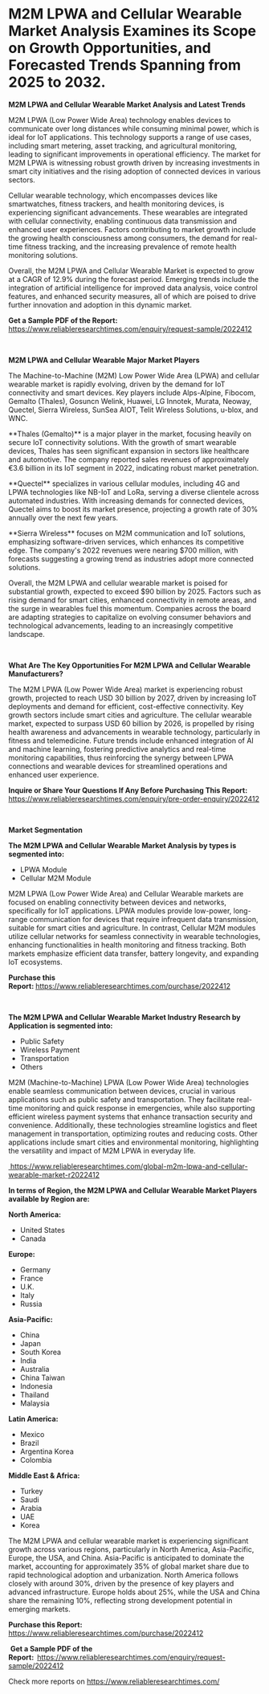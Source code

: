 <p><h1>M2M LPWA and Cellular Wearable Market Analysis Examines its Scope on Growth Opportunities, and Forecasted Trends Spanning from 2025 to 2032.</h1></p><p><strong>M2M LPWA and Cellular Wearable Market Analysis and Latest Trends</strong></p>
<p><p>M2M LPWA (Low Power Wide Area) technology enables devices to communicate over long distances while consuming minimal power, which is ideal for IoT applications. This technology supports a range of use cases, including smart metering, asset tracking, and agricultural monitoring, leading to significant improvements in operational efficiency. The market for M2M LPWA is witnessing robust growth driven by increasing investments in smart city initiatives and the rising adoption of connected devices in various sectors.</p><p>Cellular wearable technology, which encompasses devices like smartwatches, fitness trackers, and health monitoring devices, is experiencing significant advancements. These wearables are integrated with cellular connectivity, enabling continuous data transmission and enhanced user experiences. Factors contributing to market growth include the growing health consciousness among consumers, the demand for real-time fitness tracking, and the increasing prevalence of remote health monitoring solutions.</p><p>Overall, the M2M LPWA and Cellular Wearable Market is expected to grow at a CAGR of 12.9% during the forecast period. Emerging trends include the integration of artificial intelligence for improved data analysis, voice control features, and enhanced security measures, all of which are poised to drive further innovation and adoption in this dynamic market.</p></p>
<p><strong>Get a Sample PDF of the Report:&nbsp;</strong> <a href="https://www.reliableresearchtimes.com/enquiry/request-sample/2022412?utm_campaign=2180&utm_medium=2&utm_source=Github&utm_content=ia&utm_term=29032025&utm_id=m2m-lpwa-and-cellular-wearable">https://www.reliableresearchtimes.com/enquiry/request-sample/2022412</a></p>
<p>&nbsp;</p>
<p><strong>M2M LPWA and Cellular Wearable Major Market Players</strong></p>
<p><p>The Machine-to-Machine (M2M) Low Power Wide Area (LPWA) and cellular wearable market is rapidly evolving, driven by the demand for IoT connectivity and smart devices. Key players include Alps-Alpine, Fibocom, Gemalto (Thales), Gosuncn Welink, Huawei, LG Innotek, Murata, Neoway, Quectel, Sierra Wireless, SunSea AIOT, Telit Wireless Solutions, u-blox, and WNC. </p><p>**Thales (Gemalto)** is a major player in the market, focusing heavily on secure IoT connectivity solutions. With the growth of smart wearable devices, Thales has seen significant expansion in sectors like healthcare and automotive. The company reported sales revenues of approximately €3.6 billion in its IoT segment in 2022, indicating robust market penetration.</p><p>**Quectel** specializes in various cellular modules, including 4G and LPWA technologies like NB-IoT and LoRa, serving a diverse clientele across automated industries. With increasing demands for connected devices, Quectel aims to boost its market presence, projecting a growth rate of 30% annually over the next few years.</p><p>**Sierra Wireless** focuses on M2M communication and IoT solutions, emphasizing software-driven services, which enhances its competitive edge. The company's 2022 revenues were nearing $700 million, with forecasts suggesting a growing trend as industries adopt more connected solutions.</p><p>Overall, the M2M LPWA and cellular wearable market is poised for substantial growth, expected to exceed $90 billion by 2025. Factors such as rising demand for smart cities, enhanced connectivity in remote areas, and the surge in wearables fuel this momentum. Companies across the board are adapting strategies to capitalize on evolving consumer behaviors and technological advancements, leading to an increasingly competitive landscape.</p></p>
<p>&nbsp;</p>
<p><strong>What Are The Key Opportunities For M2M LPWA and Cellular Wearable Manufacturers?</strong></p>
<p><p>The M2M LPWA (Low Power Wide Area) market is experiencing robust growth, projected to reach USD 30 billion by 2027, driven by increasing IoT deployments and demand for efficient, cost-effective connectivity. Key growth sectors include smart cities and agriculture. The cellular wearable market, expected to surpass USD 60 billion by 2026, is propelled by rising health awareness and advancements in wearable technology, particularly in fitness and telemedicine. Future trends include enhanced integration of AI and machine learning, fostering predictive analytics and real-time monitoring capabilities, thus reinforcing the synergy between LPWA connections and wearable devices for streamlined operations and enhanced user experience.</p></p>
<p><strong>Inquire or Share Your Questions If Any Before Purchasing This Report:</strong> <a href="https://www.reliableresearchtimes.com/enquiry/pre-order-enquiry/2022412?utm_campaign=2180&utm_medium=2&utm_source=Github&utm_content=ia&utm_term=29032025&utm_id=m2m-lpwa-and-cellular-wearable">https://www.reliableresearchtimes.com/enquiry/pre-order-enquiry/2022412</a></p>
<p>&nbsp;</p>
<p><strong>Market Segmentation</strong></p>
<p><strong>The M2M LPWA and Cellular Wearable Market Analysis by types is segmented into:</strong></p>
<p><ul><li>LPWA Module</li><li>Cellular M2M Module</li></ul></p>
<p><p>M2M LPWA (Low Power Wide Area) and Cellular Wearable markets are focused on enabling connectivity between devices and networks, specifically for IoT applications. LPWA modules provide low-power, long-range communication for devices that require infrequent data transmission, suitable for smart cities and agriculture. In contrast, Cellular M2M modules utilize cellular networks for seamless connectivity in wearable technologies, enhancing functionalities in health monitoring and fitness tracking. Both markets emphasize efficient data transfer, battery longevity, and expanding IoT ecosystems.</p></p>
<p><strong>Purchase this Report:&nbsp;</strong><a href="https://www.reliableresearchtimes.com/purchase/2022412?utm_campaign=2180&utm_medium=2&utm_source=Github&utm_content=ia&utm_term=29032025&utm_id=m2m-lpwa-and-cellular-wearable">https://www.reliableresearchtimes.com/purchase/2022412</a></p>
<p>&nbsp;</p>
<p><strong>The M2M LPWA and Cellular Wearable Market Industry Research by Application is segmented into:</strong></p>
<p><ul><li>Public Safety</li><li>Wireless Payment</li><li>Transportation</li><li>Others</li></ul></p>
<p><p>M2M (Machine-to-Machine) LPWA (Low Power Wide Area) technologies enable seamless communication between devices, crucial in various applications such as public safety and transportation. They facilitate real-time monitoring and quick response in emergencies, while also supporting efficient wireless payment systems that enhance transaction security and convenience. Additionally, these technologies streamline logistics and fleet management in transportation, optimizing routes and reducing costs. Other applications include smart cities and environmental monitoring, highlighting the versatility and impact of M2M LPWA in everyday life.</p></p>
<p><a href="https://www.reliableresearchtimes.com/global-m2m-lpwa-and-cellular-wearable-market-r2022412?utm_campaign=2180&utm_medium=2&utm_source=Github&utm_content=ia&utm_term=29032025&utm_id=m2m-lpwa-and-cellular-wearable">&nbsp;https://www.reliableresearchtimes.com/global-m2m-lpwa-and-cellular-wearable-market-r2022412</a></p>
<p><strong>In terms of Region, the M2M LPWA and Cellular Wearable Market Players available by Region are:</strong></p>
<p>
    <p> <strong> North America: </strong>
        <ul>
            <li>United States</li>
            <li>Canada</li>
        </ul>
        </p> 
    <p> <strong> Europe: </strong>
        <ul>
            <li>Germany</li>
            <li>France</li>
            <li>U.K.</li>
            <li>Italy</li>
            <li>Russia</li>
        </ul>
        </p> 
    <p> <strong> Asia-Pacific: </strong>
        <ul>
            <li>China</li>
            <li>Japan</li>
            <li>South Korea</li>
            <li>India</li>
            <li>Australia</li>
            <li>China Taiwan</li>
            <li>Indonesia</li>
            <li>Thailand</li>
            <li>Malaysia</li>
        </ul>
        </p> 
    <p> <strong> Latin America: </strong>
        <ul>
            <li>Mexico</li>
            <li>Brazil</li>
            <li>Argentina Korea</li>
            <li>Colombia</li>
        </ul>
        </p> 
    <p> <strong> Middle East & Africa: </strong>
        <ul>
            <li>Turkey</li>
            <li>Saudi</li>
            <li>Arabia</li>
            <li>UAE</li>
            <li>Korea</li>
        </ul>
    </p>
    </p>
<p><p>The M2M LPWA and cellular wearable market is experiencing significant growth across various regions, particularly in North America, Asia-Pacific, Europe, the USA, and China. Asia-Pacific is anticipated to dominate the market, accounting for approximately 35% of global market share due to rapid technological adoption and urbanization. North America follows closely with around 30%, driven by the presence of key players and advanced infrastructure. Europe holds about 25%, while the USA and China share the remaining 10%, reflecting strong development potential in emerging markets.</p></p>
<p><strong>Purchase this Report: </strong><a href="https://www.reliableresearchtimes.com/purchase/2022412?utm_campaign=2180&utm_medium=2&utm_source=Github&utm_content=ia&utm_term=29032025&utm_id=m2m-lpwa-and-cellular-wearable">https://www.reliableresearchtimes.com/purchase/2022412</a></p>
<p>&nbsp;<strong>Get a Sample PDF of the Report:&nbsp;&nbsp;</strong><a href="https://www.reliableresearchtimes.com/enquiry/request-sample/2022412?utm_campaign=2180&utm_medium=2&utm_source=Github&utm_content=ia&utm_term=29032025&utm_id=m2m-lpwa-and-cellular-wearable">https://www.reliableresearchtimes.com/enquiry/request-sample/2022412</a></p>
<p><strong></strong></p>
<p>Check more reports on <a href="https://www.reliableresearchtimes.com/?utm_campaign=2180&utm_medium=2&utm_source=Github&utm_content=ia&utm_term=29032025&utm_id=m2m-lpwa-and-cellular-wearable">https://www.reliableresearchtimes.com/</a></p>
